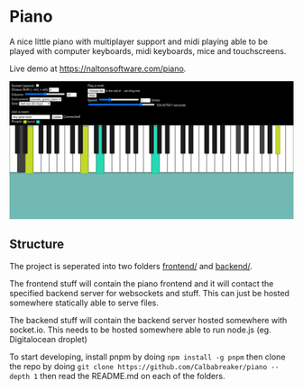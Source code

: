 # Piano

A nice little piano with multiplayer support and midi playing able to be played
with computer keyboards, midi keyboards, mice and touchscreens.

Live demo at https://naltonsoftware.com/piano.

![piano-screenshot](./.github/piano-screenshot.png)

## Structure

The project is seperated into two folders [frontend/](./frontend) and [backend/](./backend).

The frontend stuff will contain the piano frontend and it will contact the specified backend
server for websockets and stuff. This can just be hosted somewhere statically able to serve files.

The backend stuff will contain the backend server hosted somewhere with socket.io. This needs
to be hosted somewhere able to run node.js (eg. Digitalocean droplet)

To start developing, install pnpm by doing `npm install -g pnpm` then clone the
repo by doing `git clone https://github.com/Calbabreaker/piano --depth 1` then
read the README.md on each of the folders.
